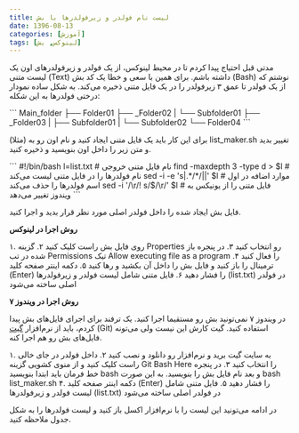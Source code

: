 ```yaml
---
title: لیست نام فولدر و زیرفولدرها با بش
date: 1396-08-13
categories: [آموزش]
tags: [لینوکس, بش]
---
```


مدتی قبل احتیاج پیدا کردم تا در محیط لینوکس، از یک فولدر و زیرفولدرهای اون یک لیست متنی (Text) داشته باشم. برای همین با سعی و خطا یک کد بش (Bash) نوشتم که از یک فولدر تا عمق ۳ زیرفولدر را در یک فایل متنی ذخیره می‌کند. به شکل ساده نمودار درختی فولدرها به این شکله:

<div style="direction: ltr;text-align: left;">
```
Main_folder
├── Folder01
├── _Folder02
|   └── Subfolder01
├── _Folder03
|   ├── Subfolder01
|   └── Subfolder02
└── Folder04
```
</div>

برای این کار باید یک فایل متنی ایجاد کنید و نام اون رو به (مثلا) list_maker.sh تغییر بدید و متن زیر را داخل اون بنویسید و ذخیره کنید.

<div style="direction: ltr;text-align: left;">
```
#!/bin/bash
l=list.txt # نام فایل متنی خروجی
find -maxdepth 3 -type d > $l # نام فولدرها را در فایل متنی لیست می‌کند
sed -i -e 's|.*/*/||' $l # موارد اضافه در اول اسم فولدرها را حذف می‌کند
sed -i '/\r/! s/$/\r/' $l # فایل متنی را از یونیکس به ویندوز تغییر می‌دهد
```
</div>

فایل بش ایجاد شده را داخل فولدر اصلی مورد نظر قرار بدید و اجرا کنید.

**روش اجرا در لینوکس**

۱. روی فایل بش راست کلیک کنید
۲. گزینه Properties رو انتخاب کنید
۳. در پنجره باز شده در تب Permissions تیک Allow executing file as a program را فعال کنید
۴. ترمینال را باز کنید و فایل بش را داخل آن بکشید و رها کنید
۵. دکمه اینتر صفحه کلید (Enter) را فشار دهید
۶. فایل متنی شامل لیست فولدر و زیرفولدرها (list.txt) در فولدر اصلی ساخته می‌شود

**روش اجرا در ویندوز ۷**

در ویندوز ۷ نمی‌تونید بش رو مستقیما اجرا کنید. یک ترفند برای اجرای فایل‌های بش پیدا کردم، باید از نرم‌افزار [گیت][1] (Git) استفاده کنید. گیت کارش این نیست ولی می‌تونه فایل‌های بش رو هم اجرا کنه.

۱. به سایت گیت برید و نرم‌افزار رو دانلود و نصب کنید
۲. داخل فولدر در جای خالی راست کلیک کنید و از منوی کشویی گزینه Git Bash Here را انتخاب کنید
۳. در پنجره خط فرمان باید ابتدا بنویسید bash و بعد نام فایل بش را بنویسید. به این صورت bash list_maker.sh
۴. دکمه اینتر صفحه کلید (Enter) را فشار دهید
۵. فایل متنی شامل لیست فولدر و زیرفولدرها (list.txt) در فولدر اصلی ساخته می‌شود

در ادامه می‌تونید این لیست را با نرم‌افزار اکسل باز کنید و لیست فولدرها را به شکل جدول ملاحظه کنید.

[1]: https://git-scm.com/
